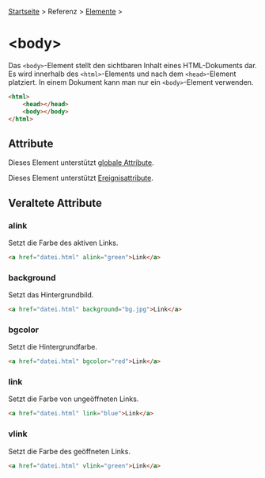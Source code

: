 [Startseite](../../../../) > Referenz > [Elemente](../Elemente_Alphabetisch.md) >

# \<body>

Das `<body>`-Element stellt den sichtbaren Inhalt eines HTML-Dokuments dar. Es wird innerhalb des `<html>`-Elements und nach dem `<head>`-Element platziert. In einem Dokument kann man nur ein `<body>`-Element verwenden.

```html
<html>
    <head></head>
    <body></body>
</html>
```

## Attribute

Dieses Element unterstützt [globale Attribute](../Globale_Attribute.md).

Dieses Element unterstützt [Ereignisattribute](../Ereignisattribute.md).

## Veraltete Attribute

### alink

Setzt die Farbe des aktiven Links.

```html
<a href="datei.html" alink="green">Link</a>
```

### background

Setzt das Hintergrundbild.

```html
<a href="datei.html" background="bg.jpg">Link</a>
```

### bgcolor

Setzt die Hintergrundfarbe.

```html
<a href="datei.html" bgcolor="red">Link</a>
```

### link

Setzt die Farbe von ungeöffneten Links.

```html
<a href="datei.html" link="blue">Link</a>
```

### vlink

Setzt die Farbe des geöffneten Links.

```html
<a href="datei.html" vlink="green">Link</a>
```
